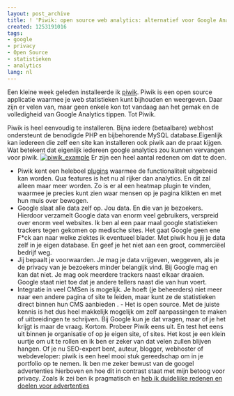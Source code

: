 ```yaml
---
layout: post_archive
title: ! 'Piwik: open source web analytics: alternatief voor Google Analytics'
created: 1253191016
tags:
- google
- privacy
- Open Source
- statistieken
- analytics
lang: nl
---
```


Een kleine week geleden installeerde ik [piwik](http://piwik.org/). Piwik is een open source applicatie waarmee je web statistieken kunt bijhouden en weergeven. Daar zijn er velen van, maar geen enkele kon tot vandaag aan het gemak en de volledigheid van Google Analytics tippen. Tot Piwik. 
<!--break-->
Piwik is heel eenvoudig te installeren. Bijna iedere (betaalbare) webhost ondersteunt de benodigde PHP en bijbehorende MySQL database.Eigenlijk kan iedereen die zelf een site kan installeren ook piwik aan de praat kijgen. Wat betekent dat eigenlijk iedereen google analytics zou kunnen vervangen voor piwik. 
[![piwik_example](http://flickr.webschuur.com//data/moblog/web/piwik_example.png "piwik_example")](http://flickr.webschuur.com//moblog/#piwik_example.png)
Er zijn een heel aantal redenen om dat te doen. 
 - Piwik kent een heleboel [plugins](http://piwik.org/faq/plugins/) waarmee de functionaliteit uitgebreid kan worden. Qua features is het nu al rijker dan analytics. En dit zal alleen maar meer worden. Zo is er al een heatmap plugin te vinden, waarmee je precies kunt zien waar mensen op je pagina klikten en met hun muis over bewogen.
 - Google slaat alle data zelf op. Jou data. En die van je bezoekers. Hierdoor verzamelt Google data van enorm veel gebruikers, verspreid over enorm veel websites. Ik ben al een paar maal google statistieken trackers tegen gekomen op medische sites. Het gaat Google geen ene F*ck aan naar welke ziektes ik eventueel blader. Met piwik hou jij je data zelf in je eigen database. En geef je het niet aan een groot, commerciëel bedrijf weg.
 - Jij bepaalt je voorwaarden. Je mag je data vrijgeven, weggeven, als je de privacy van je bezoekers minder belangijk vind. Bij Google mag en kan dat niet. Je mag ook meerdere trackers naast elkaar draaien. Google staat niet toe dat je andere tellers naast die van hun voert.
 - Integratie in veel CMSen is mogelijk. Je hoeft (je beheerders) niet meer naar een andere pagina of site te leiden, maar kunt ze de statistieken direct binnen hun CMS aanbieden
. - Het is open source. Met de juiste kennis is het dus heel makkelijk mogelijk om zelf aanpassingen te maken of uitbreidingen te schrijven. Bij Google kun je dat vragen, maar of je het krijgt is maar de vraag.
Kortom. Probeer Piwik eens uit. En test het eens uit binnen je organisatie of op je eigen site, of sites. Het kost je een klein uurtje om uit te rollen en ik ben er zeker van dat velen zullen blijven hangen. Of je nu SEO-expert bent, auteur, blogger, webhoster of webdeveloper: piwik is een heel mooi stuk gereedschap om in je portfolio op te nemen. 
Ik ben me zeker bewust van de googel advertenties hierboven en hoe dit in contrast staat met mijn betoog voor privacy. Zoals ik zei ben ik pragmatisch en [heb ik duidelijke redenen en doelen voor advertenties](http://webschuur.com/why_advertisements)
